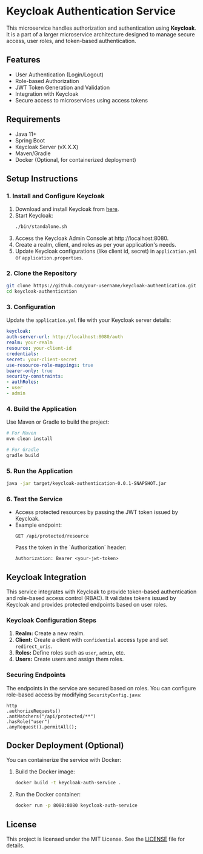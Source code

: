 # Keycloak Authentication Service

This microservice handles authorization and authentication using **Keycloak**. It is a part of a larger microservice architecture designed to manage secure access, user roles, and token-based authentication.

## Features

- User Authentication (Login/Logout)
- Role-based Authorization
- JWT Token Generation and Validation
- Integration with Keycloak
- Secure access to microservices using access tokens

## Requirements

- Java 11+
- Spring Boot
- Keycloak Server (vX.X.X)
- Maven/Gradle
- Docker (Optional, for containerized deployment)

## Setup Instructions

### 1. Install and Configure Keycloak

1. Download and install Keycloak from [here](https://www.keycloak.org/downloads).
2. Start Keycloak:
   ```bash
   ./bin/standalone.sh
   ```
3. Access the Keycloak Admin Console at http://localhost:8080.
4. Create a realm, client, and roles as per your application's needs.
5. Update Keycloak configurations (like client id, secret) in `application.yml` or `application.properties`.

### 2. Clone the Repository

```bash
git clone https://github.com/your-username/keycloak-authentication.git
cd keycloak-authentication
```

### 3. Configuration

Update the `application.yml` file with your Keycloak server details:

```yaml
keycloak:
auth-server-url: http://localhost:8080/auth
realm: your-realm
resource: your-client-id
credentials:
secret: your-client-secret
use-resource-role-mappings: true
bearer-only: true
security-constraints:
- authRoles:
- user
- admin
```

### 4. Build the Application

Use Maven or Gradle to build the project:

```bash
# For Maven
mvn clean install

# For Gradle
gradle build
```

### 5. Run the Application

```bash
java -jar target/keycloak-authentication-0.0.1-SNAPSHOT.jar
```

### 6. Test the Service

- Access protected resources by passing the JWT token issued by Keycloak.
- Example endpoint:
  ```
  GET /api/protected/resource
  ```
  Pass the token in the \`Authorization\` header:
  ```
  Authorization: Bearer <your-jwt-token>
  ```

## Keycloak Integration

This service integrates with Keycloak to provide token-based authentication and role-based access control (RBAC). It validates tokens issued by Keycloak and provides protected endpoints based on user roles.

### Keycloak Configuration Steps

1. **Realm:** Create a new realm.
2. **Client:** Create a client with `confidential` access type and set `redirect_uris`.
3. **Roles:** Define roles such as `user`, `admin`, etc.
4. **Users:** Create users and assign them roles.

### Securing Endpoints

The endpoints in the service are secured based on roles. You can configure role-based access by modifying `SecurityConfig.java`:

```text
http
.authorizeRequests()
.antMatchers("/api/protected/**")
.hasRole("user")
.anyRequest().permitAll();
```

## Docker Deployment (Optional)

You can containerize the service with Docker:

1. Build the Docker image:
   ```bash
   docker build -t keycloak-auth-service .
   ```
2. Run the Docker container:
   ```bash
   docker run -p 8080:8080 keycloak-auth-service
   ```

## License

This project is licensed under the MIT License. See the [LICENSE](LICENSE) file for details.